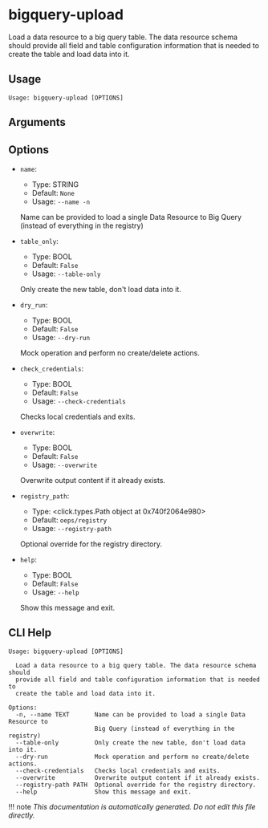 
# bigquery-upload

Load a data resource to a big query table. The data resource schema should provide all field
    and table configuration information that is needed to create the table and load data into it.

## Usage

```
Usage: bigquery-upload [OPTIONS]
```

## Arguments


## Options

* `name`:
    * Type: STRING
    * Default: `None`
    * Usage: `--name
-n`

    Name can be provided to load a single Data Resource to Big Query (instead of everything in the registry)



* `table_only`:
    * Type: BOOL
    * Default: `False`
    * Usage: `--table-only`

    Only create the new table, don't load data into it.



* `dry_run`:
    * Type: BOOL
    * Default: `False`
    * Usage: `--dry-run`

    Mock operation and perform no create/delete actions.



* `check_credentials`:
    * Type: BOOL
    * Default: `False`
    * Usage: `--check-credentials`

    Checks local credentials and exits.



* `overwrite`:
    * Type: BOOL
    * Default: `False`
    * Usage: `--overwrite`

    Overwrite output content if it already exists.



* `registry_path`:
    * Type: <click.types.Path object at 0x740f2064e980>
    * Default: `oeps/registry`
    * Usage: `--registry-path`

    Optional override for the registry directory.



* `help`:
    * Type: BOOL
    * Default: `False`
    * Usage: `--help`

    Show this message and exit.



## CLI Help

```
Usage: bigquery-upload [OPTIONS]

  Load a data resource to a big query table. The data resource schema should
  provide all field and table configuration information that is needed to
  create the table and load data into it.

Options:
  -n, --name TEXT       Name can be provided to load a single Data Resource to
                        Big Query (instead of everything in the registry)
  --table-only          Only create the new table, don't load data into it.
  --dry-run             Mock operation and perform no create/delete actions.
  --check-credentials   Checks local credentials and exits.
  --overwrite           Overwrite output content if it already exists.
  --registry-path PATH  Optional override for the registry directory.
  --help                Show this message and exit.
```

!!! note
    _This documentation is automatically generated. Do not edit this file directly._

